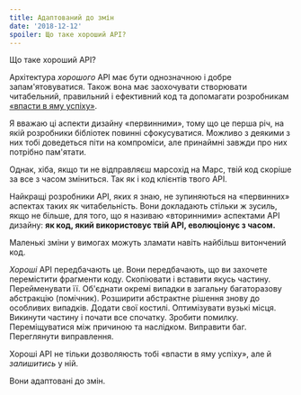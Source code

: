 ```yaml
---
title: Адаптований до змін
date: '2018-12-12'
spoiler: Що таке хороший API?
---
```


Що таке хороший API?

Архітектура *хорошого* API має бути однозначною і добре запам'ятовуватися. Також вона має заохочувати створювати читабельний, правильний і ефективний код та допомагати розробникам [«впасти в яму успіху»](https://blog.codinghorror.com/falling-into-the-pit-of-success/).

Я вважаю ці аспекти дизайну «первинними», тому що це перша річ, на якій розробники бібліотек повинні сфокусуватися. Можливо з деякими з них тобі доведеться піти на компроміси, але принаймні завжди про них потрібно пам'ятати.

Однак, хіба, якщо ти не відправляєш марсохід на Марс, твій код скоріше за все з часом зміниться. Так як і код клієнтів твого API.

Найкращі розробники API, яких я знаю, не зупиняються на «первинних» аспектах таких як читабельність. Вони докладають стільки ж зусиль, якщо не більше, для того, що я називаю «вторинними» аспектами API дизайну: **як код, який використовує твій API, еволюціонує з часом.**

Маленькі зміни у вимогах можуть зламати навіть найбільш витончений код.

*Хороші* API передбачають це. Вони передбачають, що ви захочете перемістити фрагменти коду. Скопіювати і вставити якусь частину. Перейменувати її. Об'єднати окремі випадки в загальну багаторазову абстракцію (помічник). Розширити абстрактне рішення знову до особливих випадків. Додати свої костилі. Оптимізувати вузькі місця. Викинути частину і почати все спочатку. Зробити помилку. Переміщуватися між причиною та наслідком. Виправити баг. Переглянути виправлення.

Хороші API не тільки дозволяюсть тобі «впасти в яму успіху», але й *залишитись* у ній.

Вони адаптовані до змін.
